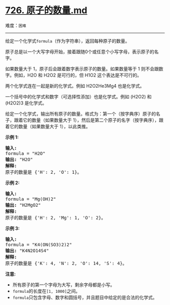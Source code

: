# [726. 原子的数量.md](https://leetcode-cn.com/problems/number-of-atoms)

难度：`困难`

---

<p>给定一个化学式<code>formula</code>（作为字符串），返回每种原子的数量。</p>

<p>原子总是以一个大写字母开始，接着跟随0个或任意个小写字母，表示原子的名字。</p>

<p>如果数量大于 1，原子后会跟着数字表示原子的数量。如果数量等于 1 则不会跟数字。例如，H2O 和 H2O2 是可行的，但 H1O2 这个表达是不可行的。</p>

<p>两个化学式连在一起是新的化学式。例如&nbsp;H2O2He3Mg4 也是化学式。</p>

<p>一个括号中的化学式和数字（可选择性添加）也是化学式。例如 (H2O2) 和 (H2O2)3 是化学式。</p>

<p>给定一个化学式，输出所有原子的数量。格式为：第一个（按字典序）原子的名子，跟着它的数量（如果数量大于 1），然后是第二个原子的名字（按字典序），跟着它的数量（如果数量大于 1），以此类推。</p>

<p><strong>示例 1:</strong></p>

<pre>
<strong>输入:</strong> 
formula = &quot;H2O&quot;
<strong>输出:</strong> &quot;H2O&quot;
<strong>解释:</strong> 
原子的数量是 {&#39;H&#39;: 2, &#39;O&#39;: 1}。
</pre>

<p><strong>示例 2:</strong></p>

<pre>
<strong>输入:</strong> 
formula = &quot;Mg(OH)2&quot;
<strong>输出:</strong> &quot;H2MgO2&quot;
<strong>解释:</strong> 
原子的数量是 {&#39;H&#39;: 2, &#39;Mg&#39;: 1, &#39;O&#39;: 2}。
</pre>

<p><strong>示例 3:</strong></p>

<pre>
<strong>输入:</strong> 
formula = &quot;K4(ON(SO3)2)2&quot;
<strong>输出:</strong> &quot;K4N2O14S4&quot;
<strong>解释:</strong> 
原子的数量是 {&#39;K&#39;: 4, &#39;N&#39;: 2, &#39;O&#39;: 14, &#39;S&#39;: 4}。
</pre>

<p><strong>注意:</strong></p>

<ul>
	<li>所有原子的第一个字母为大写，剩余字母都是小写。</li>
	<li><code>formula</code>的长度在<code>[1, 1000]</code>之间。</li>
	<li><code>formula</code>只包含字母、数字和圆括号，并且题目中给定的是合法的化学式。</li>
</ul>
